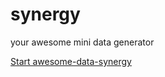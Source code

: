 # synergy
your awesome mini data generator

[Start awesome-data-synergy](https://synergy-awesome-data.streamlit.app/)
